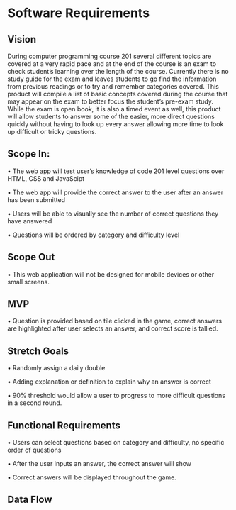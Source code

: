 # Software Requirements

## Vision

  During computer programming course 201 several different topics are covered at a very rapid pace and at the end of the course is an exam to check student’s learning over the length of the course.  Currently there is no study guide for the exam and leaves students to go find the information from previous readings or to try and remember categories covered.  This product will compile a list of basic concepts covered during the course that may appear on the exam to better focus the student’s pre-exam study.  While the exam is open book, it is also a timed event as well, this product will allow students to answer some of the easier, more direct questions quickly without having to look up every answer allowing more time to look up difficult or tricky questions.
  
  ## Scope In:
  
•	The web app will test user’s knowledge of code 201 level questions over HTML, CSS and JavaScipt

•	The web app will provide the correct answer to the user after an answer has been submitted

•	Users will be able to visually see the number of correct questions they have answered

•	Questions will be ordered by category and difficulty level

## Scope Out

•	This web application will not be designed for mobile devices or other small screens.

## MVP

•	Question is provided based on tile clicked in the game, correct answers are highlighted after user selects an answer, and correct score is tallied.

## Stretch Goals

•	Randomly assign a daily double

•	Adding explanation or definition to explain why an answer is correct

•	90% threshold would allow a user to progress to more difficult questions in a second round.

## Functional Requirements

•	Users can select questions based on category and difficulty, no specific order of questions

•	After the user inputs an answer, the correct answer will show

•	Correct answers will be displayed throughout the game.

## Data Flow

